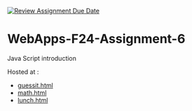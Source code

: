 [![Review Assignment Due Date](https://classroom.github.com/assets/deadline-readme-button-22041afd0340ce965d47ae6ef1cefeee28c7c493a6346c4f15d667ab976d596c.svg)](https://classroom.github.com/a/cCoVexb_)
# WebApps-F24-Assignment-6
Java Script introduction

Hosted at :
- [guessit.html](https://44-563-webapps-f24.github.io/44563-webapps-f24-assignment6-Sathya-work/guessit.html)
- [math.html](https://44-563-webapps-f24.github.io/44563-webapps-f24-assignment6-Sathya-work/math.html)
- [lunch.html](https://44-563-webapps-f24.github.io/44563-webapps-f24-assignment6-Sathya-work/lunch.html)
